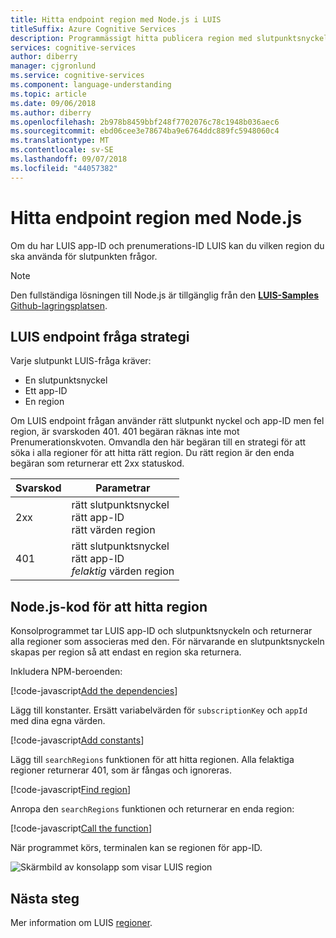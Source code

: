 ```yaml
---
title: Hitta endpoint region med Node.js i LUIS
titleSuffix: Azure Cognitive Services
description: Programmässigt hitta publicera region med slutpunktsnyckeln och program-ID för LUIS.
services: cognitive-services
author: diberry
manager: cjgronlund
ms.service: cognitive-services
ms.component: language-understanding
ms.topic: article
ms.date: 09/06/2018
ms.author: diberry
ms.openlocfilehash: 2b978b8459bbf248f7702076c78c1948b036aec6
ms.sourcegitcommit: ebd06cee3e78674ba9e6764ddc889fc5948060c4
ms.translationtype: MT
ms.contentlocale: sv-SE
ms.lasthandoff: 09/07/2018
ms.locfileid: "44057382"
---
```

# <a name="find-endpoint-region-with-nodejs"></a>Hitta endpoint region med Node.js
Om du har LUIS app-ID och prenumerations-ID LUIS kan du vilken region du ska använda för slutpunkten frågor.

> [!NOTE] 
> Den fullständiga lösningen till Node.js är tillgänglig från den [ **LUIS-Samples** Github-lagringsplatsen](https://github.com/Microsoft/LUIS-Samples/blob/master/documentation-samples/find-region/nodejs/).

## <a name="luis-endpoint-query-strategy"></a>LUIS endpoint fråga strategi
Varje slutpunkt LUIS-fråga kräver:

* En slutpunktsnyckel
* Ett app-ID
* En region

Om LUIS endpoint frågan använder rätt slutpunkt nyckel och app-ID men fel region, är svarskoden 401. 401 begäran räknas inte mot Prenumerationskvoten. Omvandla den här begäran till en strategi för att söka i alla regioner för att hitta rätt region. Du rätt region är den enda begäran som returnerar ett 2xx statuskod. 

|Svarskod|Parametrar|
|--|--|
|2xx|rätt slutpunktsnyckel<br>rätt app-ID<br>rätt värden region|
|401|rätt slutpunktsnyckel<br>rätt app-ID<br>_felaktig_ värden region|

## <a name="nodejs-code-to-find-region"></a>Node.js-kod för att hitta region
Konsolprogrammet tar LUIS app-ID och slutpunktsnyckeln och returnerar alla regioner som associeras med den. För närvarande en slutpunktsnyckeln skapas per region så att endast en region ska returnera.

Inkludera NPM-beroenden:

[!code-javascript[Add the dependencies](~/samples-luis/documentation-samples/find-region/nodejs/index.js?range=5-6 "Add the dependencies")]

Lägg till konstanter. Ersätt variabelvärden för `subscriptionKey` och `appId` med dina egna värden.  

[!code-javascript[Add constants](~/samples-luis/documentation-samples/find-region/nodejs/index.js?range=8-25 "Add constants")]

Lägg till `searchRegions` funktionen för att hitta regionen. Alla felaktiga regioner returnerar 401, som är fångas och ignoreras.

[!code-javascript[Find region](~/samples-luis/documentation-samples/find-region/nodejs/index.js?range=27-37 "Find region")]

Anropa den `searchRegions` funktionen och returnerar en enda region:

[!code-javascript[Call the function](~/samples-luis/documentation-samples/find-region/nodejs/index.js?range=39-43 "Call the function")]

När programmet körs, terminalen kan se regionen för app-ID.

![Skärmbild av konsolapp som visar LUIS region](./media/find-region-nodejs/console.png)


## <a name="next-steps"></a>Nästa steg

Mer information om LUIS [regioner](luis-reference-regions.md).
